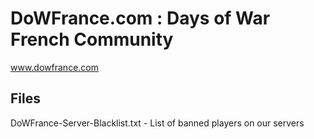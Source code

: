 # DoWFrance.com : Days of War French Community
www.dowfrance.com


Files
-------------
DoWFrance-Server-Blacklist.txt - List of banned players on our servers

